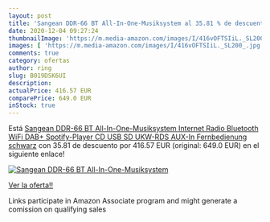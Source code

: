 ```yaml
---
layout: post
title: 'Sangean DDR-66 BT All-In-One-Musiksystem al 35.81 % de descuento'
date: 2020-12-04 09:27:24
thumbnailImage: 'https://m.media-amazon.com/images/I/416vOFTSIiL._SL200_.jpg'
images: [ 'https://m.media-amazon.com/images/I/416vOFTSIiL._SL200_.jpg' ]
comments: true
category: ofertas
author: ring
slug: B019DSK6UI
description:
actualPrice: 416.57 EUR
comparePrice: 649.0 EUR
inStock: true
---
```


Está [Sangean DDR-66 BT All-In-One-Musiksystem  Internet Radio  Bluetooth  WiFi  DAB+  Spotify-Player  CD  USB  SD  UKW-RDS  AUX-In  Fernbedienung  schwarz](https://www.amazon.de/dp/B019DSK6UI/?tag=tolees0ca-21) con 35.81 de descuento por 416.57 EUR (original: 649.0 EUR) en el siguiente enlace!

[![Sangean DDR-66 BT All-In-One-Musiksystem](https://m.media-amazon.com/images/I/416vOFTSIiL._SL200_.jpg)](https://www.amazon.de/dp/B019DSK6UI/?tag=tolees0ca-21)

[Ver la oferta!!](https://www.amazon.de/dp/B019DSK6UI/?tag=tolees0ca-21)

Links participate in Amazon Associate program and might generate a comission on qualifying sales


